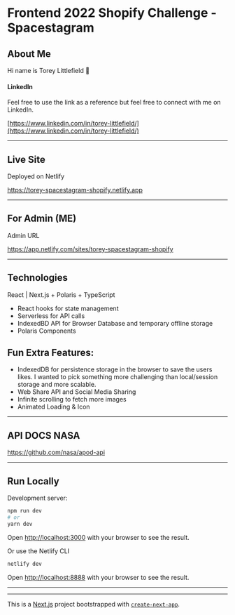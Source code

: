 # Frontend 2022 Shopify Challenge - Spacestagram

## About Me

Hi name is Torey Littlefield 👋

#### LinkedIn

Feel free to use the link as a reference but feel free to connect with me on LinkedIn.

[https://www.linkedin.com/in/torey-littlefield/](https://www.linkedin.com/in/torey-littlefield/)

---

## Live Site

Deployed on Netlify

https://torey-spacestagram-shopify.netlify.app

---

## For Admin (ME)

Admin URL

https://app.netlify.com/sites/torey-spacestagram-shopify

---

## Technologies

React | Next.js + Polaris + TypeScript

- React hooks for state management
- Serverless for API calls
- IndexedBD API for Browser Database and temporary offline storage
- Polaris Components

## Fun Extra Features:

- IndexedDB for persistence storage in the browser to save the users likes. I wanted to pick something more challenging than local/session storage and more scalable.
- Web Share API and Social Media Sharing
- Infinite scrolling to fetch more images
- Animated Loading & Icon

---

## API DOCS NASA

https://github.com/nasa/apod-api

---

## Run Locally

Development server:

```bash
npm run dev
# or
yarn dev
```

Open [http://localhost:3000](http://localhost:3000) with your browser to see the result.

Or use the Netlify CLI

```bash
netlify dev
```

Open [http://localhost:8888](http://localhost:8888) with your browser to see the result.

---

---

This is a [Next.js](https://nextjs.org/) project bootstrapped with [`create-next-app`](https://github.com/vercel/next.js/tree/canary/packages/create-next-app).
